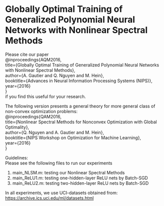 # Globally Optimal Training of Generalized Polynomial Neural Networks with Nonlinear Spectral Methods

Please cite our paper  
@inproceedings{AQM2016,    
title={Globally Optimal Training of Generalized Polynomial Neural Networks with Nonlinear Spectral Methods},  
	author={A. Gautier and Q. Nguyen and M. Hein},  
	booktitle={Advances in Neural Information Processing Systems (NIPS)},  
	year={2016}  
}  
if you find this useful for your research.  

The following version presents a general theory for more general class of non-convex optimization problems:  
@inproceedings{QAM2016,  
  title={Nonlinear Spectral Methods for Nonconvex Optimization with Global Optimality},  
  author={Q. Nguyen and A. Gautier and M. Hein},  
  booktitle={NIPS Workshop on Optimization for Machine Learning},  
  year={2016}  
}  

Guidelines:  
Please see the following files to run our experiments  
1. main_NLSM.m: testing our Nonlinear Spectral Methods  
2. main_ReLU1.m: testing one-hidden-layer ReLU nets by Batch-SGD  
3. main_ReLU2.m: testing two-hidden-layer ReLU nets by Batch-SGD  

In all experiments, we use UCI-datasets obtained from:  
https://archive.ics.uci.edu/ml/datasets.html  


